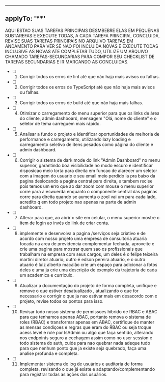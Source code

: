 
---
applyTo: '**'
---

AQUI ESTAO SUAS TAREFAS PRINCIPAIS DESMBEBRE ELAS EM PEQUENAS SUBTAREFAS E EXECUTE TODAS, A CADA TAREFA  PRINCIPAL CONCLUIDA, REVISE SUAS TAREFAS PRINCIPAIS NO ARQUIVO TAREFAS EM ANDAMENTO PARA VER SE NAO FOI INCLUIDA NOVAS E EXECUTE TODAS INCLUSIVE AS NOVAS ATE COMPLETAR TUDO, UTILIZE UM ARQUIVO CHAMADO TAREFAS-SECUNDARIAS PARA COMPOR SEU CHECKLIST DE TAREFAS SECUNDARIAS E IR MARCANDO AS CONCLUIDAS.

- [ ] 1. Corrigir todos os erros de lint até que não haja mais avisos ou falhas.
- [ ] 2. Corrigir todos os erros de TypeScript até que não haja mais avisos ou falhas.
- [ ] 3. Corrigir todos os erros de build até que não haja mais falhas.
- [ ] 4. Otimizar o carregamento do menu superior para que os links de área do cliente, admin dashboard, mensagem "Olá, nome do cliente" e o seletor de tema carreguem mais rápido.
- [ ] 5. Analisar a fundo o projeto e identificar oportunidades de melhoria de performance e carregamento, utilizando lazy loading e carregamento seletivo de itens pesados como página do cliente e admin dashboard.
- [ ] 6. Corrigir o sistema de dark mode do link "Admin Dashboard" no menu superior, garantindo boa visibilidade no modo escuro e identificar disposicao meio torta para direita em funcao de alarecer um seletor com a imagem do usuario e seu email meio perdido la pra baixo da pagina deslocando a pagina central para direita, e tambem recise pois temos um erro que ao dar zoom com mouse o menu superior corre para a eswuerda enquanto o componente central das paginas corre para direita quando se aumenta o zool vai um para cada lado, acredito q em todo projeto nao apenas na parte de admin dashboard.
- [ ] 7. Alterar para que, ao abrir o site em celular, o menu superior mostre o item de login ao invés do link de criar conta.
- [ ] 8. implemente e desenvolva a pagina /serviços seja criativo e de acordo com nosso projeto uma empresa de consultoria atuaria focada na area de previdencia complementar fechada, aproveite e crie uma pagina para mostrar quem sao os profissionais que trabalham na empresa com seus cargos, um deles é o felipe teixeira martini diretor atuario, outro é edson pereira atuario, e o outro atuario é luiz alberto macalão crie um espaço para adicionar a fotos deles e uma ja crie uma descrição de exemplo da trajetoria de cada um academica e curriculo.
- [ ] 9. Atualizar a documentação do projeto de forma completa, unifique e remove o que estiver desatualizado , atualizando o que for necessario e corrigir o que ja nao estivar mais em desacordo com o projeto, revise todos os pontos para isso.
- [ ] 10. Revisar todo nosso sistema de permissoes hibrido de RBAC e ABAC para que tenhamos apenas ABAC, portanto remova o sistema de roles (RBAC) e transformar apenas em ABAC, certifique de manter as mensas condiçoes e regras que eram do RBAC ou seja troque acess level e role por IsAdmin ou algo que faça sentido, alterando nos endpoints seguro a cechagem assim como no user session e todo sistema do auth, cuide para nao quebrar nada adeque tudo para que nenhum ponto que ja existe seja quebrado, faça uma analise profunda e completa.
- [ ] 11. Implementar sistema de log de usuários e auditoria de forma completa, revisando o que já existe e adaptando/complementando para registrar todas as ações dos usuários.